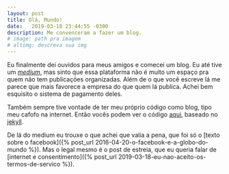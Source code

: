 ```yaml
---
layout: post
title: Olá, Mundo!
date:   2019-03-18 23:44:55 -0300
description: Me convenceram a fazer um blog.
# image: path pra imagem
# altimg: descreva sua img
---
```

Eu finalmente dei ouvidos para meus amigos e comecei um blog. Eu até tive um *[medium](http://medium.com/@graciano)*, mas sinto que essa plataforma não é muito um espaço pra quem não tem publicações organizadas. Além de o que você escreve lá me parece que mais favorece a empresa do que quem lá publica. Achei bem esquisito o sistema de pagamento deles.

Também sempre tive vontade de ter meu próprio código como blog, tipo meu cafofo na internet. Então vocês podem ver o código [aqui](https://github.com/graciano/graciano.github.io), baseado no [jekyll](https://jekyllrb.com/).

De lá do medium eu trouxe o que achei que valia a pena, que foi só o [texto sobre o facebook]({% post_url 2016-04-20-o-facebook-e-a-globo-do-mundo %}). Mas o legal mesmo é o post de estreia, que eu queria falar de [internet e consentimento]({% post_url 2019-03-18-eu-nao-aceito-os-termos-de-servico %}).
